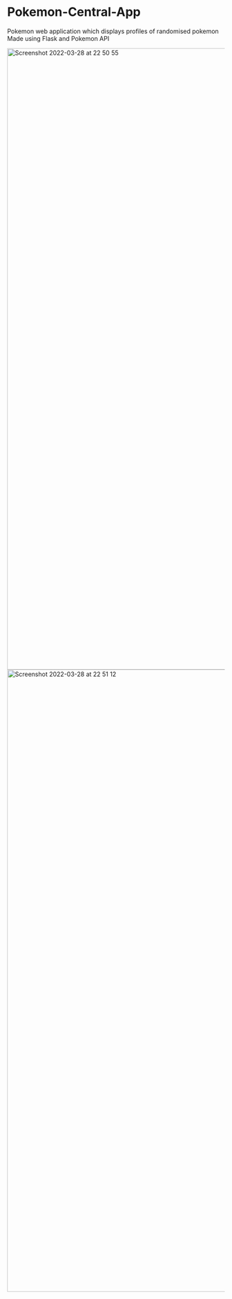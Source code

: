 # Pokemon-Central-App
Pokemon web application which displays profiles of randomised pokemon
Made using Flask and Pokemon API

<img width="1438" alt="Screenshot 2022-03-28 at 22 50 55" src="https://user-images.githubusercontent.com/83304758/160493357-e82fdcfd-598d-425c-af5c-3ff296b781e4.png">

<img width="1440" alt="Screenshot 2022-03-28 at 22 51 12" src="https://user-images.githubusercontent.com/83304758/160493369-8dd63166-12d4-424f-a243-053c196b6c1c.png">
